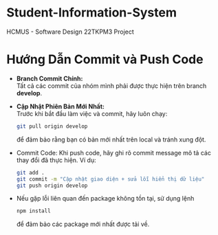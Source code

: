 # Student-Information-System
HCMUS -  Software Design 22TKPM3 Project

# Hướng Dẫn Commit và Push Code

- **Branch Commit Chính:**  
  Tất cả các commit của nhóm mình phải được thực hiện trên branch **develop**.

- **Cập Nhật Phiên Bản Mới Nhất:**  
  Trước khi bắt đầu làm việc và commit, hãy luôn chạy:
  ```bash
  git pull origin develop
  ```
  để đảm bảo rằng bạn có bản mới nhất trên local và tránh xung đột.
- Commit Code:
  Khi push code, hãy ghi rõ commit message mô tả các thay đổi đã thực hiện. Ví dụ:
  ```bash
  git add .
  git commit -m "Cập nhật giao diện + sửa lỗi hiển thị dữ liệu"
  git push origin develop
  ```
- Nếu gặp lỗi liên quan đến package không tồn tại, sử dụng lệnh
  ```bash
  npm install
  ```
  để đảm bảo các package mới nhất được tải về.

